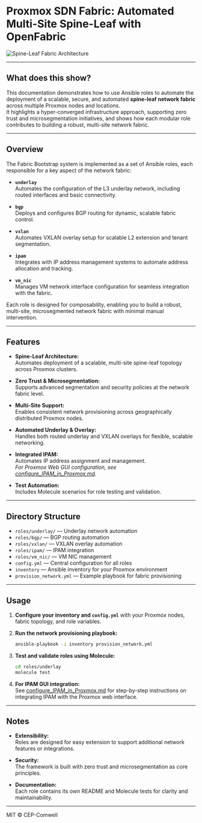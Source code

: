 # Proxmox SDN Fabric: Automated Multi-Site Spine-Leaf with OpenFabric

![Spine-Leaf Fabric Architecture](images/fabric_architecture.png)

---

## What does this show?

This documentation demonstrates how to use Ansible roles to automate the deployment of a scalable, secure, and automated **spine-leaf network fabric** across multiple Proxmox nodes and locations.  
It highlights a hyper-converged infrastructure approach, supporting zero trust and microsegmentation initiatives, and shows how each modular role contributes to building a robust, multi-site network fabric.

---

## Overview

The Fabric Bootstrap system is implemented as a set of Ansible roles, each responsible for a key aspect of the network fabric:

- **`underlay`**  
  Automates the configuration of the L3 underlay network, including routed interfaces and basic connectivity.

- **`bgp`**  
  Deploys and configures BGP routing for dynamic, scalable fabric control.

- **`vxlan`**  
  Automates VXLAN overlay setup for scalable L2 extension and tenant segmentation.

- **`ipam`**  
  Integrates with IP address management systems to automate address allocation and tracking.

- **`vm_nic`**  
  Manages VM network interface configuration for seamless integration with the fabric.

Each role is designed for composability, enabling you to build a robust, multi-site, microsegmented network fabric with minimal manual intervention.

---

## Features

- **Spine-Leaf Architecture:**  
  Automates deployment of a scalable, multi-site spine-leaf topology across Proxmox clusters.

- **Zero Trust & Microsegmentation:**  
  Supports advanced segmentation and security policies at the network fabric level.

- **Multi-Site Support:**  
  Enables consistent network provisioning across geographically distributed Proxmox nodes.

- **Automated Underlay & Overlay:**  
  Handles both routed underlay and VXLAN overlays for flexible, scalable networking.

- **Integrated IPAM:**  
  Automates IP address assignment and management.  
  _For Proxmox Web GUI configuration, see [configure_IPAM_in_Proxmox.md](configure_IPAM_in_Proxmox.md)._

- **Test Automation:**  
  Includes Molecule scenarios for role testing and validation.

---

## Directory Structure

- `roles/underlay/` — Underlay network automation
- `roles/bgp/` — BGP routing automation
- `roles/vxlan/` — VXLAN overlay automation
- `roles/ipam/` — IPAM integration
- `roles/vm_nic/` — VM NIC management
- `config.yml` — Central configuration for all roles
- `inventory` — Ansible inventory for your Proxmox environment
- `provision_network.yml` — Example playbook for fabric provisioning

---

## Usage

1. **Configure your inventory and `config.yml`** with your Proxmox nodes, fabric topology, and role variables.

2. **Run the network provisioning playbook:**
   ```bash
   ansible-playbook -i inventory provision_network.yml
   ```

3. **Test and validate roles using Molecule:**
   ```bash
   cd roles/underlay
   molecule test
   ```

4. **For IPAM GUI integration:**  
   See [configure_IPAM_in_Proxmox.md](configure_IPAM_in_Proxmox.md) for step-by-step instructions on integrating IPAM with the Proxmox web interface.

---

## Notes

- **Extensibility:**  
  Roles are designed for easy extension to support additional network features or integrations.

- **Security:**  
  The framework is built with zero trust and microsegmentation as core principles.

- **Documentation:**  
  Each role contains its own README and Molecule tests for clarity and maintainability.

---

MIT © CEP-Comwell